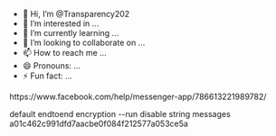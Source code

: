 - 👋 Hi, I’m @Transparency202
- 👀 I’m interested in ...
- 🌱 I’m currently learning ...
- 💞️ I’m looking to collaborate on ...
- 📫 How to reach me ...
- 😄 Pronouns: ...
- ⚡ Fun fact: ...

<!---
Transparency202/Transparency202 is a ✨ special ✨ repository because its `README.md` (this file) appears on your GitHub profile.
You can click the Preview link to take a look at your changes.
--->https://www.facebook.com/help/messenger-app/786613221989782/
default endtoend encryption --run
disable string messages
a01c462c991dfd7aacbe0f084f212577a053ce5a